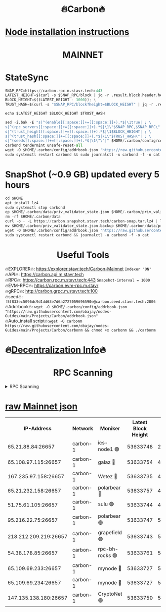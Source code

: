 <h1 align="center"> 🔥Carbon🔥</h1>

[Node installation instructions](https://github.com/obajay/nodes-Guides/tree/main/Projects/Carbon)
=
<h1 align="center"> MAINNET</h1>

# StateSync
```python
SNAP_RPC=https://carbon.rpc.m.stavr.tech:443
LATEST_HEIGHT=$(curl -s $SNAP_RPC/block | jq -r .result.block.header.height); \
BLOCK_HEIGHT=$((LATEST_HEIGHT - 1000)); \
TRUST_HASH=$(curl -s "$SNAP_RPC/block?height=$BLOCK_HEIGHT" | jq -r .result.block_id.hash)

echo $LATEST_HEIGHT $BLOCK_HEIGHT $TRUST_HASH

sed -i.bak -E "s|^(enable[[:space:]]+=[[:space:]]+).*$|\1true| ; \
s|^(rpc_servers[[:space:]]+=[[:space:]]+).*$|\1\"$SNAP_RPC,$SNAP_RPC\"| ; \
s|^(trust_height[[:space:]]+=[[:space:]]+).*$|\1$BLOCK_HEIGHT| ; \
s|^(trust_hash[[:space:]]+=[[:space:]]+).*$|\1\"$TRUST_HASH\"| ; \
s|^(seeds[[:space:]]+=[[:space:]]+).*$|\1\"\"|" $HOME/.carbon/config/config.toml
carbond tendermint unsafe-reset-all
wget -O $HOME/.carbon/config/addrbook.json "https://raw.githubusercontent.com/obajay/nodes-Guides/main/Projects/Carbon/addrbook.json"
sudo systemctl restart carbond && sudo journalctl -u carbond -f -o cat
```
# SnapShot (~0.9 GB) updated every 5 hours
```python
cd $HOME
apt install lz4
sudo systemctl stop carbond
cp $HOME/.carbon/data/priv_validator_state.json $HOME/.carbon/priv_validator_state.json.backup
rm -rf $HOME/.carbon/data
curl -o - -L https://carbon.snapshot.stavr.tech/carbon-snap.tar.lz4 | lz4 -c -d - | tar -x -C $HOME/.carbon --strip-components 2
mv $HOME/.carbon/priv_validator_state.json.backup $HOME/.carbon/data/priv_validator_state.json
wget -O $HOME/.carbon/config/addrbook.json "https://raw.githubusercontent.com/obajay/nodes-Guides/main/Projects/Carbon/addrbook.json"
sudo systemctl restart carbond && journalctl -u carbond -f -o cat
```

 <h1 align="center"> Useful Tools</h1>

🔥EXPLORER🔥:     https://explorer.stavr.tech/Carbon-Mainnet        `Indexer "ON"` \
🔥API🔥:          https://carbon.api.m.stavr.tech \
🔥RPC🔥:          https://carbon.rpc.m.stavr.tech:443              `Snapshot-interval = 1000` \
🔥EVM-RPC🔥:      https://carbon.evm-rpc.m.stavr \
🔥gRPC🔥:         http://carbon.grpc.m.stavr.tech:100 \
🔥seed🔥:      `f5f833ec5096dc9d1dd63e7d6a2727059696590e@carbon.seed.stavr.tech:2006` \
🔥Addrbook🔥:  `wget -O $HOME/.carbon/config/addrbook.json "https://raw.githubusercontent.com/obajay/nodes-Guides/main/Projects/Carbon/addrbook.json"` \
🔥Auto_install script🔥:`wget -O carbonm https://raw.githubusercontent.com/obajay/nodes-Guides/main/Projects/Carbon/carbonm && chmod +x carbonm && ./carbonm`

🔥[Decentralization Info](https://github.com/obajay/StateSync-snapshots/tree/main/Projects/Carbon/Decentralization)🔥
=
<h1 align="center"> RPC Scanning</h1>

<details>
<summary>RPC Scanning</summary>

<h2 align="center"> We scan nodes in real time every 4 hours. And we provide the final result of RPC endpoints.
We cannot influence the operation of these nodes in any way. </h2>


```python
If Voting Power is higher than 0 --> then the Node is a validator of the network and may be subject to attack and be a potential threat to the chain.
```
```python
We marked such validators with a red symbol
```

</details>

[raw Mainnet json](https://rpc-check.carbonm.stavr.tech/carbonm/rpc-carbonm-result.json)
=


<table><tr><th>IP-Address</th><th>Network</th><th>Moniker</th><th>Latest Block Height</th><th>Earliest Block Height</th><th>Catching Up</th><th>Tx Index</th><th>Voting Power</th><th>Scan Time</th></tr><tr><td>65.21.88.84:26657</td><td>carbon-1</td><td>ics-node1 🟢</td><td>53633748</td><td>21164241</td><td>False</td><td>off</td><td>0</td><td>2024-02-13T19:38:58.203144216UTC</td></tr><tr><td>65.108.97.115:26657</td><td>carbon-1</td><td>galaz 🔴</td><td>53633754</td><td>47374001</td><td>False</td><td>on</td><td>11262373269</td><td>2024-02-13T19:39:07.097644173UTC</td></tr><tr><td>167.235.97.158:26657</td><td>carbon-1</td><td>Wetez 🔴</td><td>53633735</td><td>48067570</td><td>False</td><td>on</td><td>1343100250</td><td>2024-02-13T19:38:34.666967347UTC</td></tr><tr><td>65.21.232.158:26657</td><td>carbon-1</td><td>polarbear 🔴</td><td>53633757</td><td>48126001</td><td>False</td><td>on</td><td>10428485660</td><td>2024-02-13T19:39:17.675570386UTC</td></tr><tr><td>51.75.61.105:26657</td><td>carbon-1</td><td>sulu 🟢</td><td>53633744</td><td>48742001</td><td>False</td><td>on</td><td>0</td><td>2024-02-13T19:38:51.387971715UTC</td></tr><tr><td>95.216.22.75:26657</td><td>carbon-1</td><td>polarbear 🟢</td><td>53633747</td><td>52338001</td><td>False</td><td>on</td><td>0</td><td>2024-02-13T19:38:55.788847849UTC</td></tr><tr><td>218.212.209.219:26657</td><td>carbon-1</td><td>grapefield 🟢</td><td>53633743</td><td>52371001</td><td>False</td><td>on</td><td>0</td><td>2024-02-13T19:38:49.004939649UTC</td></tr><tr><td>54.38.178.85:26657</td><td>carbon-1</td><td>rpc-bh-rocks 🟢</td><td>53633761</td><td>53130001</td><td>False</td><td>on</td><td>0</td><td>2024-02-13T19:39:24.131354404UTC</td></tr><tr><td>65.109.69.233:26657</td><td>carbon-1</td><td>mynode 🔴</td><td>53633727</td><td>53160001</td><td>False</td><td>off</td><td>8765440778</td><td>2024-02-13T19:38:15.678591508UTC</td></tr><tr><td>65.109.69.234:26657</td><td>carbon-1</td><td>mynode 🔴</td><td>53633727</td><td>53160001</td><td>False</td><td>off</td><td>12825400524</td><td>2024-02-13T19:38:15.986383874UTC</td></tr><tr><td>147.135.138.180:26657</td><td>carbon-1</td><td>CryptoNet 🟢</td><td>53633750</td><td>53567001</td><td>False</td><td>on</td><td>0</td><td>2024-02-13T19:39:00.573728403UTC</td></tr></table>
